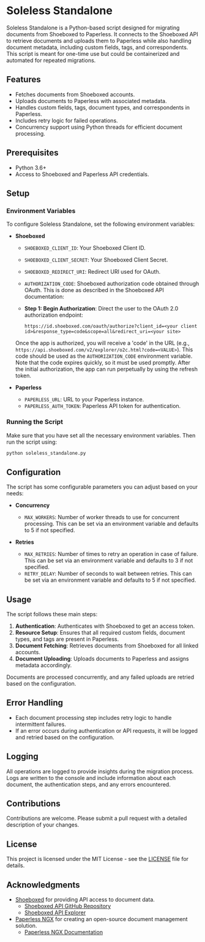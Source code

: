 # Soleless Standalone

Soleless Standalone is a Python-based script designed for migrating documents from Shoeboxed to Paperless. It connects to the Shoeboxed API to retrieve documents and uploads them to Paperless while also handling document metadata, including custom fields, tags, and correspondents. This script is meant for one-time use but could be containerized and automated for repeated migrations.

## Features
- Fetches documents from Shoeboxed accounts.
- Uploads documents to Paperless with associated metadata.
- Handles custom fields, tags, document types, and correspondents in Paperless.
- Includes retry logic for failed operations.
- Concurrency support using Python threads for efficient document processing.

## Prerequisites
- Python 3.6+
- Access to Shoeboxed and Paperless API credentials.

## Setup

### Environment Variables
To configure Soleless Standalone, set the following environment variables:

- **Shoeboxed**
  - `SHOEBOXED_CLIENT_ID`: Your Shoeboxed Client ID.
  - `SHOEBOXED_CLIENT_SECRET`: Your Shoeboxed Client Secret.
  - `SHOEBOXED_REDIRECT_URI`: Redirect URI used for OAuth.
  - `AUTHORIZATION_CODE`: Shoeboxed authorization code obtained through OAuth. This is done as described in the Shoeboxed API documentation:

  - **Step 1: Begin Authorization**: Direct the user to the OAuth 2.0 authorization endpoint:
    
    ```
    https://id.shoeboxed.com/oauth/authorize?client_id=<your client id>&response_type=code&scope=all&redirect_uri=<your site>
    ```
  
  Once the app is authorized, you will receive a 'code' in the URL (e.g., `https://api.shoeboxed.com/v2/explorer/o2c.html?code=<VALUE>`). This code should be used as the `AUTHORIZATION_CODE` environment variable. Note that the code expires quickly, so it must be used promptly. After the initial authorization, the app can run perpetually by using the refresh token.

- **Paperless**
  - `PAPERLESS_URL`: URL to your Paperless instance.
  - `PAPERLESS_AUTH_TOKEN`: Paperless API token for authentication.

### Running the Script
Make sure that you have set all the necessary environment variables. Then run the script using:

```sh
python soleless_standalone.py
```

## Configuration
The script has some configurable parameters you can adjust based on your needs:

- **Concurrency**
  - `MAX_WORKERS`: Number of worker threads to use for concurrent processing. This can be set via an environment variable and defaults to 5 if not specified.

- **Retries**
  - `MAX_RETRIES`: Number of times to retry an operation in case of failure. This can be set via an environment variable and defaults to 3 if not specified.
  - `RETRY_DELAY`: Number of seconds to wait between retries. This can be set via an environment variable and defaults to 5 if not specified.

## Usage
The script follows these main steps:

1. **Authentication**: Authenticates with Shoeboxed to get an access token.
2. **Resource Setup**: Ensures that all required custom fields, document types, and tags are present in Paperless.
3. **Document Fetching**: Retrieves documents from Shoeboxed for all linked accounts.
4. **Document Uploading**: Uploads documents to Paperless and assigns metadata accordingly.

Documents are processed concurrently, and any failed uploads are retried based on the configuration.

## Error Handling
- Each document processing step includes retry logic to handle intermittent failures.
- If an error occurs during authentication or API requests, it will be logged and retried based on the configuration.

## Logging
All operations are logged to provide insights during the migration process. Logs are written to the console and include information about each document, the authentication steps, and any errors encountered.

## Contributions
Contributions are welcome. Please submit a pull request with a detailed description of your changes.

## License
This project is licensed under the MIT License - see the [LICENSE](LICENSE) file for details.

## Acknowledgments
- [Shoeboxed](https://www.shoeboxed.com) for providing API access to document data.
  - [Shoeboxed API GitHub Repository](https://github.com/Shoeboxed/api)
  - [Shoeboxed API Explorer](https://api.shoeboxed.com/v2/explorer/index.html)
- [Paperless NGX](https://github.com/paperless-ngx/paperless-ngx) for creating an open-source document management solution.
  - [Paperless NGX Documentation](https://docs.paperless-ngx.com/)
